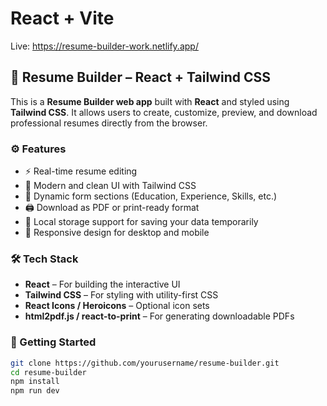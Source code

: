# React + Vite
Live: https://resume-builder-work.netlify.app/

## 📝 Resume Builder – React + Tailwind CSS

This is a **Resume Builder web app** built with **React** and styled using **Tailwind CSS**. It allows users to create, customize, preview, and download professional resumes directly from the browser.

### ⚙️ Features

* ⚡ Real-time resume editing
* 🎨 Modern and clean UI with Tailwind CSS
* 🧠 Dynamic form sections (Education, Experience, Skills, etc.)
* 🖨️ Download as PDF or print-ready format
* 💾 Local storage support for saving your data temporarily
* 📱 Responsive design for desktop and mobile

### 🛠️ Tech Stack

* **React** – For building the interactive UI
* **Tailwind CSS** – For styling with utility-first CSS
* **React Icons / Heroicons** – Optional icon sets
* **html2pdf.js / react-to-print** – For generating downloadable PDFs

### 🚀 Getting Started

```bash
git clone https://github.com/yourusername/resume-builder.git
cd resume-builder
npm install
npm run dev
```
